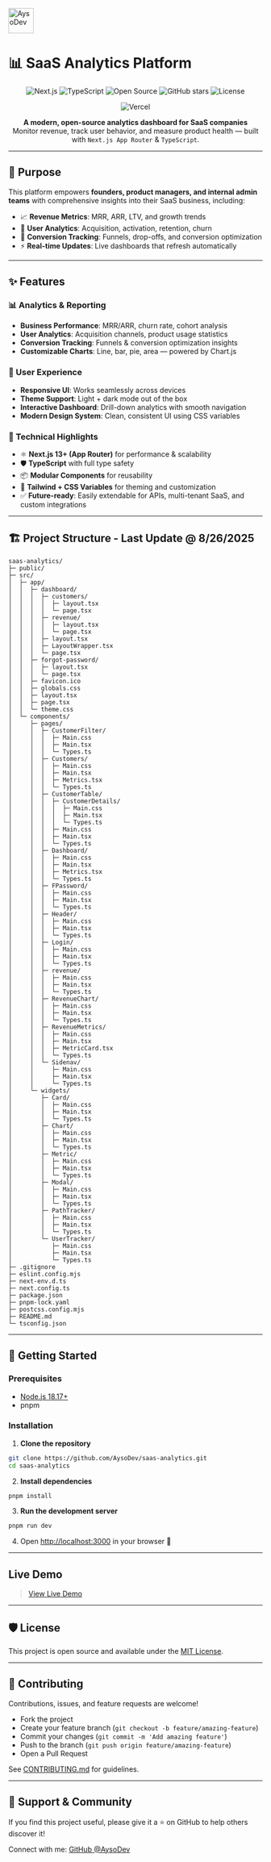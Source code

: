 [<img src="https://saas-analytics-admin.vercel.app/aysodev.png" alt="AysoDev" width="50" height="50">](https://aysodev.vercel.app)

# 📊 SaaS Analytics Platform

<p align="center">
  <img src="https://img.shields.io/badge/Next.js-13.0+-black?style=for-the-badge&logo=next.js" alt="Next.js">
  <img src="https://img.shields.io/badge/TypeScript-4.9+-blue?style=for-the-badge&logo=typescript" alt="TypeScript">
  <img src="https://img.shields.io/badge/Open%20Source-Yes-green?style=for-the-badge" alt="Open Source">
  <img src="https://img.shields.io/github/stars/AysoDev/saas-analytics?style=for-the-badge" alt="GitHub stars">
  <img src="https://img.shields.io/github/license/AysoDev/saas-analytics?style=for-the-badge" alt="License">
</p>

<p align="center">
  <img src="https://img.shields.io/badge/Demo%20Deployed%20on-Vercel-black?style=for-the-badge&logo=vercel" alt="Vercel" />
</p>

<p align="center">
  <strong>A modern, open-source analytics dashboard for SaaS companies</strong><br/>
  Monitor revenue, track user behavior, and measure product health — built with <code>Next.js App Router</code> & <code>TypeScript</code>.
</p>

---

## 🎯 Purpose

This platform empowers **founders, product managers, and internal admin teams** with comprehensive insights into their SaaS business, including:

- 📈 **Revenue Metrics**: MRR, ARR, LTV, and growth trends  
- 👥 **User Analytics**: Acquisition, activation, retention, churn  
- 🔄 **Conversion Tracking**: Funnels, drop-offs, and conversion optimization  
- ⚡ **Real-time Updates**: Live dashboards that refresh automatically  

---

## ✨ Features

### 📊 Analytics & Reporting
- **Business Performance**: MRR/ARR, churn rate, cohort analysis  
- **User Analytics**: Acquisition channels, product usage statistics  
- **Conversion Tracking**: Funnels & conversion optimization insights  
- **Customizable Charts**: Line, bar, pie, area — powered by Chart.js  

### 🎨 User Experience
- **Responsive UI**: Works seamlessly across devices  
- **Theme Support**: Light + dark mode out of the box  
- **Interactive Dashboard**: Drill-down analytics with smooth navigation  
- **Modern Design System**: Clean, consistent UI using CSS variables  

### 🔧 Technical Highlights
- ⚛️ **Next.js 13+ (App Router)** for performance & scalability  
- 🛡 **TypeScript** with full type safety  
- 📦 **Modular Components** for reusability  
- 🎨 **Tailwind + CSS Variables** for theming and customization  
- ✅ **Future-ready**: Easily extendable for APIs, multi-tenant SaaS, and custom integrations  

---
<!-- Project Structure -->
## 🏗️ Project Structure - Last Update @ 8/26/2025

```
saas-analytics/
├─ public/
├─ src/
│  ├─ app/
│  │  ├─ dashboard/
│  │  │  ├─ customers/
│  │  │  │  ├─ layout.tsx
│  │  │  │  └─ page.tsx
│  │  │  ├─ revenue/
│  │  │  │  ├─ layout.tsx
│  │  │  │  └─ page.tsx
│  │  │  ├─ layout.tsx
│  │  │  ├─ LayoutWrapper.tsx
│  │  │  └─ page.tsx
│  │  ├─ forgot-password/
│  │  │  ├─ layout.tsx
│  │  │  └─ page.tsx
│  │  ├─ favicon.ico
│  │  ├─ globals.css
│  │  ├─ layout.tsx
│  │  ├─ page.tsx
│  │  └─ theme.css
│  └─ components/
│     ├─ pages/
│     │  ├─ CustomerFilter/
│     │  │  ├─ Main.css
│     │  │  ├─ Main.tsx
│     │  │  └─ Types.ts
│     │  ├─ Customers/
│     │  │  ├─ Main.css
│     │  │  ├─ Main.tsx
│     │  │  ├─ Metrics.tsx
│     │  │  └─ Types.ts
│     │  ├─ CustomerTable/
│     │  │  ├─ CustomerDetails/
│     │  │  │  ├─ Main.css
│     │  │  │  ├─ Main.tsx
│     │  │  │  └─ Types.ts
│     │  │  ├─ Main.css
│     │  │  ├─ Main.tsx
│     │  │  └─ Types.ts
│     │  ├─ Dashboard/
│     │  │  ├─ Main.css
│     │  │  ├─ Main.tsx
│     │  │  ├─ Metrics.tsx
│     │  │  └─ Types.ts
│     │  ├─ FPassword/
│     │  │  ├─ Main.css
│     │  │  ├─ Main.tsx
│     │  │  └─ Types.ts
│     │  ├─ Header/
│     │  │  ├─ Main.css
│     │  │  ├─ Main.tsx
│     │  │  └─ Types.ts
│     │  ├─ Login/
│     │  │  ├─ Main.css
│     │  │  ├─ Main.tsx
│     │  │  └─ Types.ts
│     │  ├─ revenue/
│     │  │  ├─ Main.css
│     │  │  ├─ Main.tsx
│     │  │  └─ Types.ts
│     │  ├─ RevenueChart/
│     │  │  ├─ Main.css
│     │  │  ├─ Main.tsx
│     │  │  └─ Types.ts
│     │  ├─ RevenueMetrics/
│     │  │  ├─ Main.css
│     │  │  ├─ Main.tsx
│     │  │  ├─ MetricCard.tsx
│     │  │  └─ Types.ts
│     │  └─ Sidenav/
│     │     ├─ Main.css
│     │     ├─ Main.tsx
│     │     └─ Types.ts
│     └─ widgets/
│        ├─ Card/
│        │  ├─ Main.css
│        │  ├─ Main.tsx
│        │  └─ Types.ts
│        ├─ Chart/
│        │  ├─ Main.css
│        │  ├─ Main.tsx
│        │  └─ Types.ts
│        ├─ Metric/
│        │  ├─ Main.css
│        │  ├─ Main.tsx
│        │  └─ Types.ts
│        ├─ Modal/
│        │  ├─ Main.css
│        │  ├─ Main.tsx
│        │  └─ Types.ts
│        ├─ PathTracker/
│        │  ├─ Main.css
│        │  ├─ Main.tsx
│        │  └─ Types.ts
│        └─ UserTracker/
│           ├─ Main.css
│           ├─ Main.tsx
│           └─ Types.ts
├─ .gitignore
├─ eslint.config.mjs
├─ next-env.d.ts
├─ next.config.ts
├─ package.json
├─ pnpm-lock.yaml
├─ postcss.config.mjs
├─ README.md
└─ tsconfig.json
```

---

## 🚀 Getting Started

### Prerequisites
- [Node.js 18.17+](https://nodejs.org/)  
- pnpm  

### Installation

1. **Clone the repository**
```bash
git clone https://github.com/AysoDev/saas-analytics.git
cd saas-analytics
```

2. **Install dependencies**
```bash
pnpm install
```

3. **Run the development server**
```bash
pnpm run dev
```

4. Open [http://localhost:3000](http://localhost:3000) in your browser 🚀  

---

## Live Demo

> [View Live Demo](https://saas-analytics-admin.vercel.app)

---

## 🛡 License
This project is open source and available under the [MIT License](LICENSE).  

---

## 🤝 Contributing

Contributions, issues, and feature requests are welcome!  
- Fork the project  
- Create your feature branch (`git checkout -b feature/amazing-feature`)  
- Commit your changes (`git commit -m 'Add amazing feature'`)  
- Push to the branch (`git push origin feature/amazing-feature`)  
- Open a Pull Request  

See [CONTRIBUTING.md](CONTRIBUTING.md) for guidelines.  

---

## 🌟 Support & Community

If you find this project useful, please give it a ⭐ on GitHub to help others discover it!  

Connect with me: [GitHub @AysoDev](https://github.com/AysoDev)  
